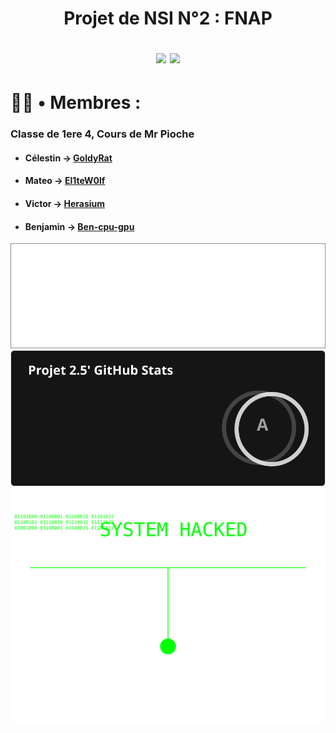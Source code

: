 <h1 align="center">
  
  Projet de NSI N°2 : FNAP

  <img src="http://ForTheBadge.com/images/badges/built-with-swag.svg">
  <img src="https://forthebadge.com/images/badges/made-with-python.svg">
</h1>

# 👨‍💼 • Membres :
### Classe de 1ere 4, Cours de Mr Pioche
* #### Célestin → [GoldyRat](https://github.com/GoldyRat)
* #### Mateo → [El1teW0lf](https://github.com/El1teW0lf)
* #### Victor → [Herasium](https://github.com/Herasium)
* #### Benjamin → [Ben-cpu-gpu](https://github.com/Ben-cpu-gpu)

![image](https://github.com/El1teW0lf/2024_2025__p04_projet2.5_n1/blob/main/test2.svg)
![image](https://github.com/El1teW0lf/2024_2025__p04_projet2.5_n1/blob/main/test.svg)
![Here](https://github.com/El1teW0lf/2024_2025__p04_projet2.5_n1/blob/main/The_next_step.svg)
